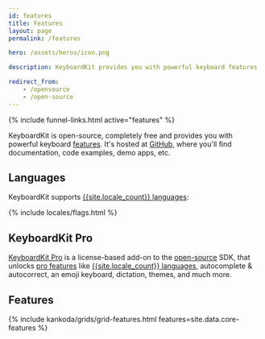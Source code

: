 ```yaml
---
id: features
title: Features
layout: page
permalink: /features

hero: /assets/heros/icon.png

description: KeyboardKit provides you with powerful keyboard features

redirect_from: 
    - /opensource
    - /open-source
---
```


{% include funnel-links.html active="features" %}

KeyboardKit is open-source, completely free and provides you with powerful keyboard [features](#features). It's hosted at [GitHub]({{site.github_url}}), where you'll find documentation, code examples, demo apps, etc.


## Languages

KeyboardKit supports [{{site.locale_count}} languages](/locales):

{% include locales/flags.html %}


## KeyboardKit Pro

[KeyboardKit Pro](/pro) is a license-based add-on to the [open-source]({{site.github_url}}) SDK, that unlocks [pro features](/pro#features) like [{{site.locale_count}} languages](/locales), autocomplete & autocorrect, an emoji keyboard, dictation, themes, and much more.


## Features

{% include kankoda/grids/grid-features.html features=site.data.core-features %}